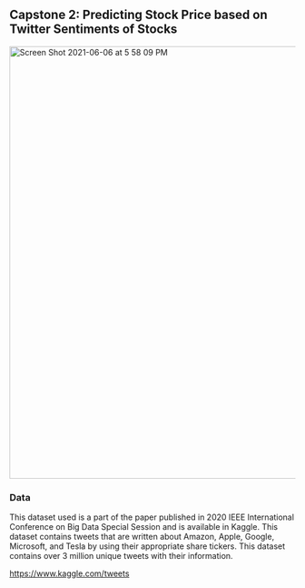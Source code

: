 ## Capstone 2: Predicting Stock Price based on Twitter Sentiments of Stocks

<img width="760" alt="Screen Shot 2021-06-06 at 5 58 09 PM" src="https://user-images.githubusercontent.com/78486516/121067253-ae102600-c77f-11eb-9811-a1ef0f7703ac.png">


### Data
This dataset used is a part of the paper published in 2020 IEEE International Conference on Big Data Special Session and is available in Kaggle. This dataset contains tweets that are written about Amazon, Apple, Google, Microsoft, and Tesla by using their appropriate share tickers. This dataset contains over 3 million unique tweets with their information.

https://www.kaggle.com/tweets
